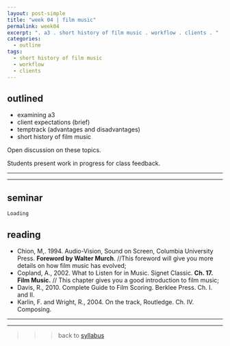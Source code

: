 ```yaml
---
layout: post-simple
title: "week 04 | film music"
permalink: week04
excerpt: ". a3 . short history of film music . workflow . clients . "
categories:
  - outline
tags:
  - short history of film music
  - workflow
  - clients
---
```


## outlined

* examining a3
* client expectations (brief)
* temptrack (advantages and disadvantages)
* short history of film music

Open discussion on these topics.

Students present work in progress for class feedback.


---
---

## seminar

`Loading`

## reading

* Chion, M,. 1994. Audio-Vision, Sound on Screen, Columbia University Press. **Foreword by Walter Murch**. //This foreword will give you more details on how film music has evolved;
* Copland, A., 2002. What to Listen for in Music. Signet Classic. **Ch. 17. Film Music.** // This chapter gives you a good introduction to film music;
* Davis, R., 2010. Complete Guide to Film Scoring. Berklee Press. Ch. I. and II.
* Karlin, F. and Wright, R., 2004. On the track, Routledge. Ch. IV. Composing.

---
---

>>> back to [syllabus](../aru2018#syllabus)

